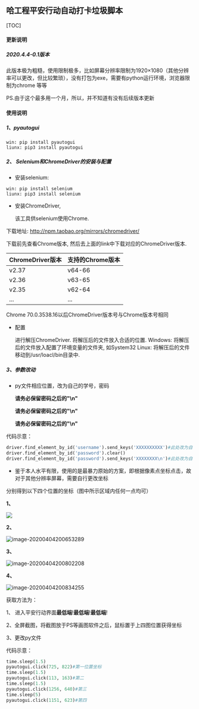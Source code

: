 ##  哈工程平安行动自动打卡垃圾脚本

[TOC]



####  更新说明

#####  2020.4.4-0.1版本

此版本极为粗糙，使用限制极多，比如屏幕分辨率限制为1920$\times$1080（其他分辨率可以更改，但比较繁琐），没有打包为exe，需要有python运行环境，浏览器限制为chrome 等等

PS.由于这个最多用一个月，所以，并不知道有没有后续版本更新

#### 使用说明

##### 1、pyautogui

```shell
win: pip install pyautogui
liunx: pip3 install pyautogui
```

##### 2、 Selenium和ChromeDriver的安装与配置

* 安装selenium:

```shell
win: pip install selenium
liunx: pip3 install selenium
```

* 安装ChromeDriver,

  该工具供selenium使用Chrome.

下载地址: http://npm.taobao.org/mirrors/chromedriver/

下载前先查看Chrome版本, 然后去上面的link中下载对应的ChromeDriver版本.

| ChromeDriver版本 | 支持的Chrome版本 |
| ---------------- | ---------------- |
|v2.37|v64-66|
|v2.36|v63-65|
|v2.35|v62-64|
|...|...|

Chrome 70.0.3538.16以后ChromeDriver版本号与Chrome版本号相同


* 配置

  进行解压ChromeDriver.
  将解压后的文件放入合适的位置.
  Windows: 将解压后的文件放入配置了环境变量的文件夹, 如System32
  Linux: 将解压后的文件移动到/usr/loacl/bin目录中.

##### 3、参数改动

* py文件相应位置，改为自己的学号，密码

  **请务必保留密码之后的"\n"**

  **请务必保留密码之后的"\n"**

  **请务必保留密码之后的"\n"**

代码示意：

```python
driver.find_element_by_id('username').send_keys('XXXXXXXXXX')#此处改为自己的学号
driver.find_element_by_id('password').clear()
driver.find_element_by_id('password').send_keys('XXXXXXXX\n')#此处改为自己的密码，并保留"\n"
```



* 鉴于本人水平有限，使用的是最暴力原始的方案，即根据像素点坐标点击，故对于其他分辨率屏幕，需要自行更改坐标

分别得到以下四个位置的坐标（图中所示区域内任何一点均可）

**1、**

![](C:\Users\Albert\AppData\Roaming\Typora\typora-user-images\image-20200404200623388.png)

**2、**

![image-20200404200653289](C:\Users\Albert\AppData\Roaming\Typora\typora-user-images\image-20200404200653289.png)

**3、**

![image-20200404200802208](C:\Users\Albert\AppData\Roaming\Typora\typora-user-images\image-20200404200802208.png)

**4、**

![image-20200404200834255](C:\Users\Albert\AppData\Roaming\Typora\typora-user-images\image-20200404200834255.png)

获取方法为：

1、 进入平安行动界面**最低端**!**最低端**!**最低端**!

2、全屏截图，将截图放于PS等画图软件之后，鼠标置于上四图位置获得坐标

3、更改py文件

代码示意：

```python
time.sleep(1.5)
pyautogui.click(725, 822)#第一位置坐标
time.sleep(1.5)
pyautogui.click(113, 163)#第二
time.sleep(1.5)
pyautogui.click(1256, 640)#第三
time.sleep(5)
pyautogui.click(1151, 623)#第四
```

